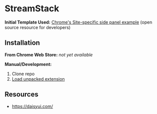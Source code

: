# StreamStack

**Initial Template Used:**
[Chrome's Site-specific side panel example](https://github.com/GoogleChrome/chrome-extensions-samples/tree/main/functional-samples/cookbook.sidepanel-site-specific)
(open source resource for developers)

## Installation

**From Chrome Web Store:**
*not yet available*

**Manual/Development:**
1. Clone repo
2. [Load unpacked extension](https://developer.chrome.com/docs/extensions/get-started/tutorial/hello-world#load-unpacked)


## Resources
* https://daisyui.com/
